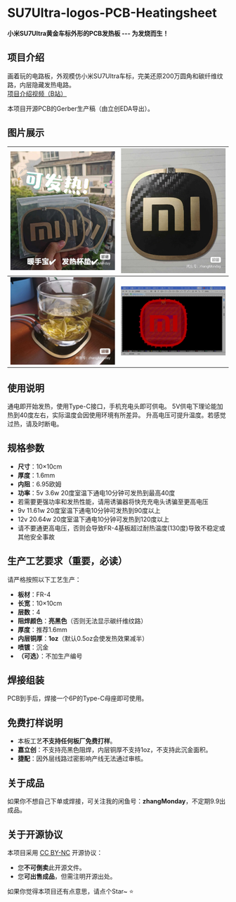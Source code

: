 # SU7Ultra-logos-PCB-Heatingsheet

**小米SU7Ultra黄金车标外形的PCB发热板 --- 为发烧而生！**

## 项目介绍

画着玩的电路板，外观模仿小米SU7Ultra车标，完美还原200万圆角和碳纤维纹路，内层隐藏发热电路。  
[项目介绍视频（B站）](https://www.bilibili.com/video/BV1rzVGzHELW/)

本项目开源PCB的Gerber生产稿（由立创EDA导出）。

## 图片展示

| ![图片1](img/1.jpg) | ![图片2](img/2.jpg) |
| :-----------------: | :-----------------: |
| ![图片3](img/3.jpg) | ![生产稿截图](img/4.jpg) |

## 使用说明

通电即开始发热，使用Type-C接口，手机充电头即可供电。
5V供电下理论能加热到40度左右，实际温度会因使用环境有所差异。
升高电压可提升温度。若感觉过热，请及时断电。

## 规格参数

- **尺寸**：10×10cm
- **厚度**：1.6mm
- **内阻**：6.95欧姆
- **功率**：5v 3.6w  20度室温下通电10分钟可发热到最高40度
- 若需要更强功率和发热性能，请用诱骗器将快充充电头诱骗至更高电压
- 9v 11.61w  20度室温下通电10分钟可发热到90度以上
- 12v 20.64w  20度室温下通电10分钟可发热到120度以上
- 请不要通更高电压，否则会导致FR-4基板超过耐热温度(130度)导致不稳定或其他安全事故

## 生产工艺要求（重要，必读）

请严格按照以下工艺生产：

- **板材**：FR-4
- **长宽**：10×10cm
- **层数**：4
- **阻焊颜色**：**亮黑色**（否则无法显示碳纤维纹路）
- **厚度**：推荐1.6mm
- **内层铜厚**：**1oz**（默认0.5oz会使发热效果减半）
- **喷镀**：沉金
- **（可选）**：不加生产编号

## 焊接组装

PCB到手后，焊接一个6P的Type-C母座即可使用。

## 免费打样说明

- 本板工艺**不支持任何板厂免费打样**。
- **嘉立创**：不支持亮黑色阻焊，内层铜厚不支持1oz，不支持此沉金面积。
- **捷配**：因外层线路过密影响产线无法通过审核。


## 关于成品

如果你不想自己下单或焊接，可关注我的闲鱼号：**zhangMonday**，不定期9.9出成品。

## 关于开源协议

本项目采用 [CC BY-NC](https://creativecommons.org/licenses/by-nc/4.0/) 开源协议：  
- 您**不可倒卖**此开源文件。  
- 您**可出售成品**，但需注明开源出处。


如果你觉得本项目还有点意思，请点个Star~ ⭐
